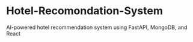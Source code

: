 # Hotel-Recomondation-System
AI-powered hotel recommendation system using FastAPI, MongoDB, and React

